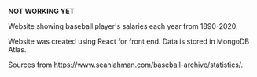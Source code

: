 **NOT WORKING YET**

Website showing baseball player's salaries each year from 1890-2020.

Website was created using React for front end. Data is stored in MongoDB Atlas. 

Sources from https://www.seanlahman.com/baseball-archive/statistics/.

